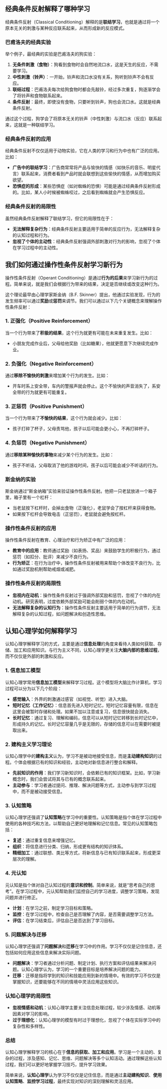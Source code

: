 ## 经典条件反射解释了哪种学习

经典条件反射（Classical Conditioning）解释的是**联结学习**，也就是通过将一个原本无关的刺激与某种反应联系起来，从而形成新的反应模式。

### 巴甫洛夫的经典实验

举个例子，最经典的实验是巴甫洛夫的狗实验：

1. **无条件刺激（食物）**：狗看到食物时会自然地流口水，这是天生的反应，不需要学习。
2. **中性刺激（铃声）**：一开始，铃声和流口水没有关系，狗听到铃声不会有反应。
3. **联结过程**：巴甫洛夫每次给狗食物时都会先敲铃，经过多次重复，狗逐渐学会了将铃声和食物联系起来。
4. **条件反射**：最终，即使没有食物，只要听到铃声，狗也会流口水。这就是经典条件反射。

通过这个过程，狗学会了将原本无关的铃声（中性刺激）与流口水（反应）联系起来，这就是一种联结学习。

### 经典条件反射的应用

经典条件反射不仅仅适用于动物实验，它在人类的学习和行为中也有广泛的应用。比如：

- **广告中的联结学习**：广告商常常将产品与愉快的情感（如快乐的音乐、明星代言）联系起来，消费者看到产品时就会联想到这些愉快的情感，从而增加购买欲望。
- **恐惧症的形成**：某些恐惧症（如对蜘蛛的恐惧）可能是通过经典条件反射形成的。比如，某人小时候被蜘蛛咬过，之后看到蜘蛛就会产生恐惧反应。

### 经典条件反射的局限性

虽然经典条件反射解释了联结学习，但它的局限性在于：

- **无法解释复杂行为**：经典条件反射主要适用于简单的反应行为，无法解释复杂的认知过程和行为。
- **忽视了个体的主动性**：经典条件反射强调外部刺激对行为的影响，忽视了个体在学习过程中的主动性。

## 我们如何通过操作性条件反射学习新行为

操作性条件反射（Operant Conditioning）是通过**行为的后果**来学习新行为的过程。简单来说，就是我们会根据行为带来的结果，决定是否继续或改变这种行为。

这个理论最早由心理学家斯金纳（B.F. Skinner）提出，他通过实验发现，行为的发生频率可以通过**奖励**或**惩罚**来调节。我们可以通过以下几个关键概念来理解操作性条件反射：

### 1. **正强化（Positive Reinforcement）**

当一个行为带来了**积极的结果**，这个行为就更有可能在未来重复发生。比如：

- 小朋友完成作业后，父母给他奖励（比如糖果），他就更愿意下次继续完成作业。

### 2. **负强化（Negative Reinforcement）**

通过**移除不愉快的刺激**来增加某个行为的发生。比如：

- 开车时系上安全带，车内的警报声就会停止。这个不愉快的声音消失了，系安全带的行为就更有可能重复。

### 3. **正惩罚（Positive Punishment）**

当一个行为带来了**不愉快的结果**，这个行为就会减少。比如：

- 孩子打碎了杯子，父母责骂他，孩子以后可能会更小心，不再打碎杯子。

### 4. **负惩罚（Negative Punishment）**

通过**移除某种愉快的事物**来减少某个行为的发生。比如：

- 孩子不听话，父母取消了他的游戏时间，孩子以后可能会减少不听话的行为。

### 斯金纳的实验

斯金纳通过“斯金纳箱”实验来验证操作性条件反射。他把一只老鼠放进一个箱子里，箱子里有一个杠杆：

- 当老鼠按下杠杆时，会掉出食物（正强化），老鼠学会了按杠杆来获得食物。
- 如果按下杠杆会导致电击（正惩罚），老鼠就会避免按杠杆。

### 操作性条件反射的应用

操作性条件反射在教育、心理治疗和行为矫正中有广泛的应用：

- **教育中的应用**：教师通过奖励（如表扬、奖品）来鼓励学生的积极行为，通过惩罚（如扣分、批评）来减少不良行为。
- **行为矫正**：在行为治疗中，操作性条件反射被用来帮助个体改变不良行为，比如通过奖励机制帮助戒烟或减肥。

### 操作性条件反射的局限性

- **忽视内在动机**：操作性条件反射过于强调外部奖励和惩罚，忽视了个体的内在动机。研究表明，过度依赖外部奖励可能会削弱个体的内在动机。
- **无法解释复杂的认知行为**：操作性条件反射主要适用于简单的行为调节，无法解释复杂的认知过程，如问题解决和创造性思维。

## 认知心理学如何解释学习

认知心理学解释学习的方式，主要是通过**信息处理**的角度来看待人类如何获取、存储、加工和应用知识。与行为主义不同，认知心理学更关注**大脑内部的思维过程**，而不仅仅是外部的刺激和反应。

### 1. **信息加工模型**

认知心理学常用**信息加工模型**来解释学习过程。这个模型将大脑比作计算机，学习过程可以分为以下几个阶段：

- **感觉输入**：外界的刺激通过感官（如视觉、听觉）进入大脑。
- **短时记忆（工作记忆）**：信息首先进入短时记忆，短时记忆容量有限，信息在这里会被暂时存储和处理。如果不加以注意或复习，信息很快就会消失。
- **长时记忆**：通过复习、理解和编码，信息可以从短时记忆转移到长时记忆中，形成持久的记忆。长时记忆容量几乎是无限的，存储的信息可以在需要时被提取出来。

### 2. **建构主义学习理论**

认知心理学中的**建构主义**认为，学习不是被动地接受信息，而是**主动建构知识**的过程。个体会根据已有的知识和经验，主动地对新信息进行整合和解释。

- **先前知识的作用**：我们学习新知识时，会依赖已有的知识框架。比如，学习新概念时，我们会尝试将其与已有的概念联系起来。
- **主动参与**：学习者通过提问、推理、解决问题等方式，主动参与到学习过程中，而不是被动接受信息。

### 3. **认知策略**

认知心理学还强调了**认知策略**在学习中的重要性。认知策略是指个体在学习过程中使用的各种技巧和方法，以帮助自己更好地理解和记忆信息。常见的认知策略包括：

- **复述**：通过重复信息来增强记忆。
- **组织**：将信息进行分类、归纳，形成更有结构的知识体系。
- **精细加工**：通过联想、类比等方式，将新信息与已有知识联系起来，形成更深层次的理解。

### 4. **元认知**

元认知是指个体对自己认知过程的**意识和控制**。简单来说，就是“思考自己的思考”。在学习过程中，元认知帮助我们监控自己的学习进度，调整学习策略，发现问题并进行修正。

- **计划**：在学习之前，制定学习目标和策略。
- **监控**：在学习过程中，检查自己是否理解了内容，是否需要调整学习方法。
- **评估**：在学习结束后，评估自己是否达到了学习目标。

### 5. **问题解决与迁移**

认知心理学还强调了**问题解决**和**迁移**在学习中的作用。学习不仅仅是记住信息，还包括如何应用这些信息来解决实际问题。

- **问题解决**：学习者通过分析问题、制定计划、执行方案和评估结果来解决问题。认知心理学认为，学习的一个重要目标是培养解决问题的能力。
- **迁移**：迁移是指将学到的知识和技能应用到新的情境中。有效的学习不仅仅是掌握知识，还要能够在不同的情境中灵活应用这些知识。

### 认知心理学的局限性

- **忽视情感和动机**：认知心理学主要关注信息处理过程，较少涉及情感、动机等因素对学习的影响。
- **过于理想化**：认知心理学的模型有时过于理想化，忽视了个体在实际学习中的复杂性和多样性。

### 总结

认知心理学解释学习的核心在于**信息的获取、加工和应用**。学习是一个主动的、复杂的过程，涉及感知、记忆、思维、问题解决等多个认知活动。通过理解这些认知过程，我们可以更好地掌握学习技巧，提升学习效果。

简单来说，**认知心理学**认为学习不仅仅是记住信息，而是通过**主动建构知识**、**使用认知策略**、**监控学习过程**，最终实现对知识的深刻理解和灵活应用。
